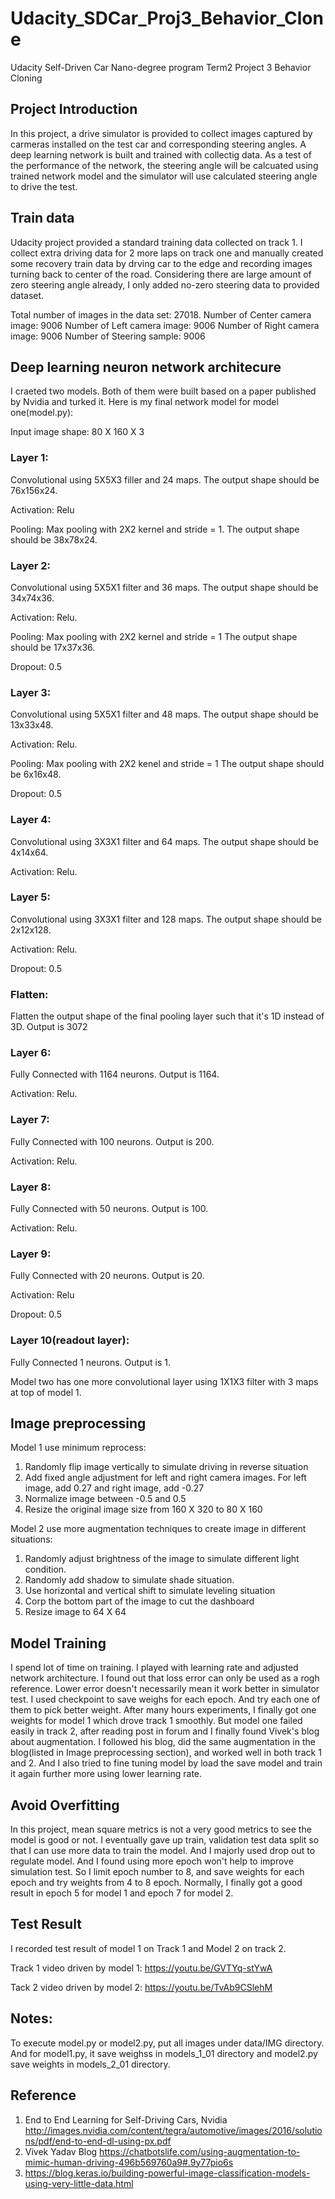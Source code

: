 # Udacity_SDCar_Proj3_Behavior_Clone
Udacity Self-Driven Car Nano-degree program Term2 Project 3 Behavior Cloning

## Project Introduction

In this project, a drive simulator is provided to collect images captured by carmeras installed on the test car and corresponding steering angles. A deep learning network is built and trained with collectig data. As a test of the performance of the network, the steering angle will be calcuated using trained network model and the simulator will use calculated steering angle to drive the test.

## Train data
Udacity project provided a standard training data collected on track 1. I collect extra driving data for 2 more laps on track one and manually created some recovery train data by drving car to the edge and recording images turning back to center of the road. Considering there are large amount of zero steering angle already, I only added no-zero steering data to provided dataset. 

Total number of images in the data set: 27018. 
Number of Center camera image: 9006
Number of Left camera image: 9006
Number of Right camera image: 9006
Number of Steering sample: 9006

## Deep learning neuron network architecure
I craeted two models. Both of them were built based on a paper published by Nvidia and turked it. Here is my final network model for model one(model.py):

Input image shape: 80 X 160 X 3

### Layer 1:
Convolutional using 5X5X3 filler and 24 maps. The output shape should be 76x156x24.

Activation: Relu

Pooling: Max pooling with 2X2 kernel and stride = 1. The output shape should be 38x78x24.

### Layer 2:
Convolutional using 5X5X1 filter and 36 maps. The output shape should be 34x74x36.

Activation: Relu.

Pooling: Max pooling with 2X2 kernel and stride = 1 The output shape should be 17x37x36.

Dropout: 0.5

### Layer 3:
Convolutional using 5X5X1 filter and 48 maps. The output shape should be 13x33x48.

Activation: Relu.

Pooling: Max pooling with 2X2 kenel and stride = 1 The output shape should be 6x16x48.

Dropout: 0.5

### Layer 4:
Convolutional using 3X3X1 filter and 64 maps. The output shape should be 4x14x64.

Activation: Relu.

### Layer 5:
Convolutional using 3X3X1 filter and 128 maps. The output shape should be 2x12x128.

Activation: Relu.

Dropout: 0.5

### Flatten: 
Flatten the output shape of the final pooling layer such that it's 1D instead of 3D. Output is 3072

### Layer 6: 
Fully Connected with 1164 neurons. Output is 1164.

Activation: Relu.

### Layer 7: 
Fully Connected with 100 neurons. Output is 200.

Activation: Relu.

### Layer 8:
Fully Connected with 50 neurons. Output is 100.

Activation: Relu.

### Layer 9:
Fully Connected with 20 neurons. Output is 20.

Activation: Relu

Dropout: 0.5

### Layer 10(readout layer): 
Fully Connected  1 neurons. Output is 1.

Model two has one more convolutional layer using 1X1X3 filter with 3 maps at top of model 1.

## Image preprocessing

Model 1 use minimum reprocess:
1. Randomly flip image vertically to simulate driving in reverse situation
2. Add fixed angle adjustment for left and right camera images. For left image, add 0.27 and right image, add -0.27
3. Normalize image between -0.5 and 0.5
4. Resize the original image size from 160 X 320 to 80 X 160

Model 2 use more augmentation techniques to create image in different situations:
1. Randomly adjust brightness of the image to simulate different light condition.
2. Randomly add shadow to simulate shade situation.
3. Use horizontal and vertical shift to simulate leveling situation
4. Corp the bottom part of the image to cut the dashboard
5. Resize image to 64 X 64

## Model Training

I spend lot of time on training. I played with learning rate and adjusted network architecture. I found out that loss error can only be used as a rogh reference. Lower error doesn't necessarily mean it work better in simulator test. I used checkpoint to save weighs for each epoch. And try each one of them to pick better weight. After many hours experiments, I finally got one weights for model 1 which drove track 1 smoothly. But model one failed easily in track 2, after reading post in forum and I finally found Vivek's blog about augmentation. I followed his blog, did the same augmentation in the blog(listed in Image preprocessing section), and worked well in both track 1 and 2. And I also tried to fine tuning model by load the save model and train it again further more using lower learning rate.

## Avoid Overfitting
In this project,  mean square metrics is not a very good metrics to see the model is good or not. I eventually gave up train, validation test data split so that I can use more data to train the model. And I majorly used drop out to regulate model. And I found using more epoch won't help to improve simulation test. So I limit epoch number to 8, and save weights for each epoch and try weights from 4 to 8 epoch. Normally, I finally got a good result in epoch 5 for model 1 and epoch 7 for model 2.

## Test Result

I recorded test result of model 1 on Track 1 and Model 2 on track 2. 

Track 1 video driven by model 1: https://youtu.be/GVTYq-stYwA

Tack 2 video driven by model 2: https://youtu.be/TvAb9CSlehM

## Notes:

To execute model.py or model2.py, put all images under data/IMG directory. And for model1.py, it save weighss in models_1_01 directory and model2.py save weights in models_2_01 directory.

## Reference 
1. End to End Learning for Self-Driving Cars, Nvidia  http://images.nvidia.com/content/tegra/automotive/images/2016/solutions/pdf/end-to-end-dl-using-px.pdf
2. Vivek Yadav Blog https://chatbotslife.com/using-augmentation-to-mimic-human-driving-496b569760a9#.9y77pio6s
3. https://blog.keras.io/building-powerful-image-classification-models-using-very-little-data.html
